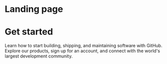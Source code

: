 # Landing page

# Get started
Learn how to start building, shipping, and maintaining software with GitHub. Explore our products, sign up for an account, and connect with the world's largest development community.
